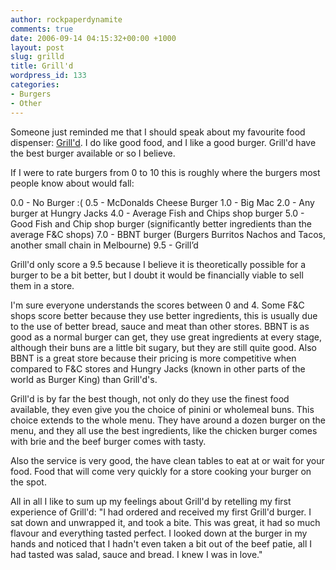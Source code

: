 ```yaml
---
author: rockpaperdynamite
comments: true
date: 2006-09-14 04:15:32+00:00 +1000
layout: post
slug: grilld
title: Grill'd
wordpress_id: 133
categories:
- Burgers
- Other
---
```


Someone just reminded me that I should speak about my favourite food dispenser: [Grill'd](http://www.grilld.com.au/). I do like good food, and I like a good burger. Grill'd have the best burger available or so I believe.

If I were to rate burgers from 0 to 10 this is roughly where the burgers most people know about would fall:

0.0 - No Burger :(
0.5 - McDonalds Cheese Burger
1.0 - Big Mac
2.0 - Any burger at Hungry Jacks
4.0 - Average Fish and Chips shop burger
5.0 - Good Fish and Chip shop burger (significantly better ingredients than the average F&C shops)
7.0 - BBNT burger (Burgers Burritos Nachos and Tacos, another small chain in Melbourne)<!-- more -->
9.5 - Grill’d

Grill'd only score a 9.5 because I believe it is theoretically possible for a burger to be a bit better, but I doubt it would be financially viable to sell them in a store.

I'm sure everyone understands the scores between 0 and 4. Some F&C shops score better because they use better ingredients, this is usually due to the use of better bread, sauce and meat than other stores. BBNT is as good as a normal burger can get, they use great ingredients at every stage, although their buns are a little bit sugary, but they are still quite good. Also BBNT is a great store because their pricing is more competitive when compared to F&C stores and Hungry Jacks (known in other parts of the world as Burger King) than Grill'd's.

Grill'd is by far the best though, not only do they use the finest food available, they even give you the choice of pinini or wholemeal buns. This choice extends to the whole menu. They have around a dozen burger on the menu, and they all use the best ingredients, like the chicken burger comes with brie and the beef burger comes with tasty.

Also the service is very good, the have clean tables to eat at or wait for your food. Food that will come very quickly for a store cooking your burger on the spot.

All in all I like to sum up my feelings about Grill'd by retelling my first experience of Grill'd: "I had ordered and received my first Grill'd burger. I sat down and unwrapped it, and took a bite. This was great, it had so much flavour and everything tasted perfect. I looked down at the burger in my hands and noticed that I hadn't even taken a bit out of the beef patie, all I had tasted was salad, sauce and bread. I knew I was in love."
